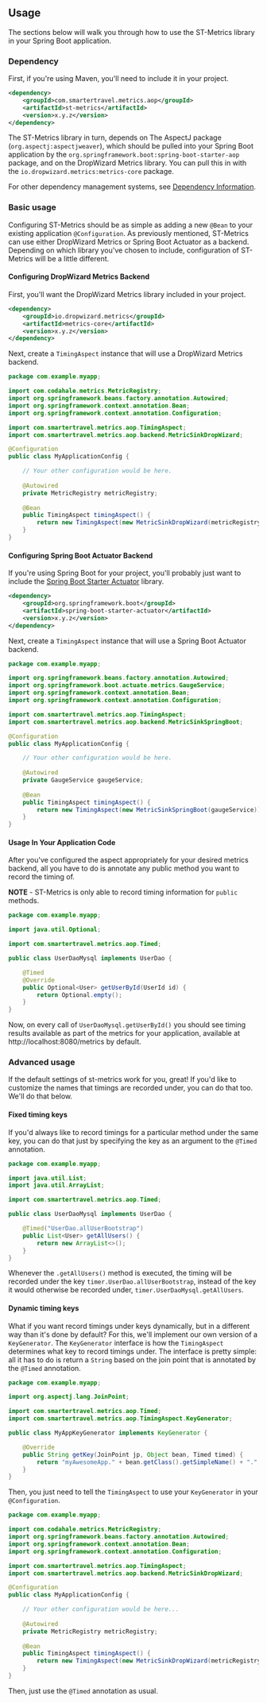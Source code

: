 ## Usage

The sections below will walk you through how to use the ST-Metrics library in your Spring Boot
application.

### Dependency

First, if you're using Maven, you'll need to include it in your project.

``` xml
<dependency>
    <groupId>com.smartertravel.metrics.aop</groupId>
    <artifactId>st-metrics</artifactId>
    <version>x.y.z</version>
</dependency>
```

The ST-Metrics library in turn, depends on The AspectJ package (`org.aspectj:aspectjweaver`), which
should be pulled into your Spring Boot application by the `org.springframework.boot:spring-boot-starter-aop`
package, and on the DropWizard Metrics library. You can pull this in with the
`io.dropwizard.metrics:metrics-core` package.

For other dependency management systems, see [Dependency Information](dependency-info.html).

### Basic usage

Configuring ST-Metrics should be as simple as adding a new `@Bean` to your existing application
`@Configuration`. As previously mentioned, ST-Metrics can use either DropWizard Metrics or Spring
Boot Actuator as a backend. Depending on which library you've chosen to include, configuration
of ST-Metrics will be a little different.

#### Configuring DropWizard Metrics Backend

First, you'll want the DropWizard Metrics library included in your project.

``` xml
<dependency>
    <groupId>io.dropwizard.metrics</groupId>
    <artifactId>metrics-core</artifactId>
    <version>x.y.z</version>
</dependency>
```

Next, create a ``TimingAspect`` instance that will use a DropWizard Metrics backend.

``` java
package com.example.myapp;

import com.codahale.metrics.MetricRegistry;
import org.springframework.beans.factory.annotation.Autowired;
import org.springframework.context.annotation.Bean;
import org.springframework.context.annotation.Configuration;

import com.smartertravel.metrics.aop.TimingAspect;
import com.smartertravel.metrics.aop.backend.MetricSinkDropWizard;

@Configuration
public class MyApplicationConfig {

    // Your other configuration would be here.
    
    @Autowired
    private MetricRegistry metricRegistry;
    
    @Bean
    public TimingAspect timingAspect() {
        return new TimingAspect(new MetricSinkDropWizard(metricRegistry));
    }
}
```

#### Configuring Spring Boot Actuator Backend

If you're using Spring Boot for your project, you'll probably just want to include the [Spring Boot
Starter Actuator](http://docs.spring.io/spring-boot/docs/current/reference/htmlsingle/#production-ready) library.

``` xml
<dependency>
    <groupId>org.springframework.boot</groupId>
    <artifactId>spring-boot-starter-actuator</artifactId>
    <version>x.y.z</version>
</dependency>
```

Next, create a ``TimingAspect`` instance that will use a Spring Boot Actuator backend.

``` java
package com.example.myapp;

import org.springframework.beans.factory.annotation.Autowired;
import org.springframework.boot.actuate.metrics.GaugeService;
import org.springframework.context.annotation.Bean;
import org.springframework.context.annotation.Configuration;

import com.smartertravel.metrics.aop.TimingAspect;
import com.smartertravel.metrics.aop.backend.MetricSinkSpringBoot;

@Configuration
public class MyApplicationConfig {

    // Your other configuration would be here.
    
    @Autowired
    private GaugeService gaugeService;
    
    @Bean
    public TimingAspect timingAspect() {
        return new TimingAspect(new MetricSinkSpringBoot(gaugeService));
    }
}
```

#### Usage In Your Application Code

After you've configured the aspect appropriately for your desired metrics backend, all you have to do is
annotate any public method you want to record the timing of.

**NOTE** - ST-Metrics is only able to record timing information for ``public`` methods.
    
``` java
package com.example.myapp;

import java.util.Optional;

import com.smartertravel.metrics.aop.Timed;

public class UserDaoMysql implements UserDao {

    @Timed
    @Override
    public Optional<User> getUserById(UserId id) {
        return Optional.empty();
    }
}    
```

Now, on every call of `UserDaoMysql.getUserById()` you should see timing results available as part
of the metrics for your application, available at http://localhost:8080/metrics by default.

### Advanced usage

If the default settings of st-metrics work for you, great! If you'd like to customize the names that
timings are recorded under, you can do that too. We'll do that below.

#### Fixed timing keys

If you'd always like to record timings for a particular method under the same key, you can do that just
by specifying the key as an argument to the `@Timed` annotation. 

``` java
package com.example.myapp;

import java.util.List;
import java.util.ArrayList;

import com.smartertravel.metrics.aop.Timed;

public class UserDaoMysql implements UserDao {

    @Timed("UserDao.allUserBootstrap")
    public List<User> getAllUsers() {
        return new ArrayList<>();
    }
}
```

Whenever the `.getAllUsers()` method is executed, the timing will be recorded under the key 
`timer.UserDao.allUserBootstrap`, instead of the key it would otherwise be recorded under,
`timer.UserDaoMysql.getAllUsers`.

#### Dynamic timing keys

What if you want record timings under keys dynamically, but in a different way than it's done
by default? For this, we'll implement our own version of a `KeyGenerator`. The `KeyGenerator`
interface is how the `TimingAspect` determines what key to record timings under. The interface
is pretty simple: all it has to do is return a `String` based on the join point that is annotated
by the `@Timed` annotation.

``` java
package com.example.myapp;

import org.aspectj.lang.JoinPoint;

import com.smartertravel.metrics.aop.Timed;
import com.smartertravel.metrics.aop.TimingAspect.KeyGenerator;

public class MyAppKeyGenerator implements KeyGenerator {

    @Override
    public String getKey(JoinPoint jp, Object bean, Timed timed) {
        return "myAwesomeApp." + bean.getClass().getSimpleName() + "." + jp.getSignature().getName();
    }
}
```
        
Then, you just need to tell the `TimingAspect` to use your `KeyGenerator` in your `@Configuration`.
        
``` java
package com.example.myapp;

import com.codahale.metrics.MetricRegistry;
import org.springframework.beans.factory.annotation.Autowired;
import org.springframework.context.annotation.Bean;
import org.springframework.context.annotation.Configuration;

import com.smartertravel.metrics.aop.TimingAspect;
import com.smartertravel.metrics.aop.backend.MetricSinkDropWizard;

@Configuration
public class MyApplicationConfig {

    // Your other configuration would be here...
    
    @Autowired
    private MetricRegistry metricRegistry;
    
    @Bean
    public TimingAspect timingAspect() {
        return new TimingAspect(new MetricSinkDropWizard(metricRegistry), new MyAppKeyGenerator());
    }
}
```

Then, just use the `@Timed` annotation as usual.
